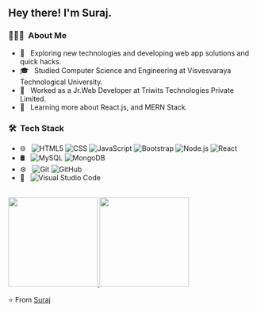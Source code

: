 <h2> Hey there! I'm Suraj.</h2>

<h3> 👨🏻‍💻 &nbsp;About Me </h3>

- 🤔 &nbsp; Exploring new technologies and developing web app solutions and quick hacks.
- 🎓 &nbsp; Studied Computer Science and Engineering at Visvesvaraya Technological University.
- 💼 &nbsp; Worked as a Jr.Web Developer at Triwits Technologies Private Limited.
- 🌱 &nbsp; Learning more about React.js, and MERN Stack.

<h3> 🛠 &nbsp;Tech Stack</h3>

- 🌐 &nbsp;
  ![HTML5](https://img.shields.io/badge/-HTML5-333333?style=flat&logo=HTML5)
  ![CSS](https://img.shields.io/badge/-CSS-333333?style=flat&logo=CSS3&logoColor=1572B6)
  ![JavaScript](https://img.shields.io/badge/-JavaScript-333333?style=flat&logo=javascript)
  ![Bootstrap](https://img.shields.io/badge/-Bootstrap-333333?style=flat&logo=bootstrap&logoColor=563D7C)
  ![Node.js](https://img.shields.io/badge/-Node.js-333333?style=flat&logo=node.js)
  ![React](https://img.shields.io/badge/-React-333333?style=flat&logo=react)
- 🛢 &nbsp;
  ![MySQL](https://img.shields.io/badge/-MySQL-333333?style=flat&logo=mysql)
  ![MongoDB](https://img.shields.io/badge/-MongoDB-333333?style=flat&logo=mongodb)
- ⚙️ &nbsp;
  ![Git](https://img.shields.io/badge/-Git-333333?style=flat&logo=git)
  ![GitHub](https://img.shields.io/badge/-GitHub-333333?style=flat&logo=github)
- 🔧 &nbsp;
  ![Visual Studio Code](https://img.shields.io/badge/-Visual%20Studio%20Code-333333?style=flat&logo=visual-studio-code&logoColor=007ACC)

<br/>

<a href="https://github.com/Rajput-Suraj">
  <img height="180em" src="https://github-readme-stats.vercel.app/api?username=Rajput-Suraj&theme=buefy&show_icons=true" />
  <img height="180em" src="https://github-readme-stats.vercel.app/api/top-langs/?username=Rajput-Suraj&theme=buefy&layout=compact" />
</a>

<br/>

⭐️ From [Suraj](https://github.com/Rajput-Suraj)
